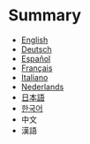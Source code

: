 # Summary

* [English](en/READme.md)
* [Deutsch](de/README.md)
* [Español](es/README.md)
* [Français](fr/README.md)
* [Italiano](it/README.md)
* [Nederlands](nl/README.md)
* [日本語](ja/README.md)
* [한국어](ko/README.md)
* 中文
* 漢語

